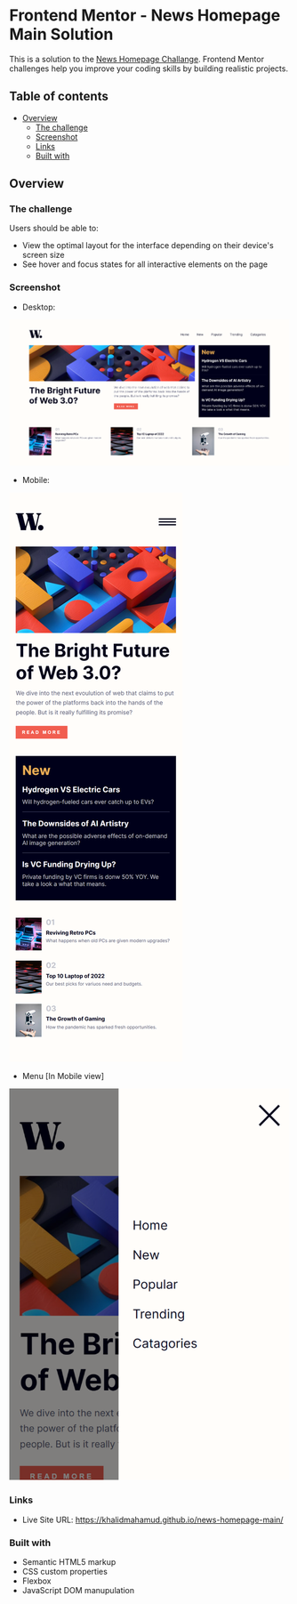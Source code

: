 # Frontend Mentor - News Homepage Main Solution

This is a solution to the [News Homepage Challange](https://www.frontendmentor.io/challenges/news-homepage-H6SWTa1MFl). Frontend Mentor challenges help you improve your coding skills by building realistic projects. 

## Table of contents

- [Overview](#overview)
  - [The challenge](#the-challenge)
  - [Screenshot](#screenshot)
  - [Links](#links)
  - [Built with](#built-with)


## Overview

### The challenge

Users should be able to:

- View the optimal layout for the interface depending on their device's screen size
- See hover and focus states for all interactive elements on the page

### Screenshot

- Desktop:  


![](./Screenshot/Desktop.png)

- Mobile:    


![](./Screenshot/Mobile.png)


- Menu [In Mobile view]

![](./Screenshot/Menu.png)

### Links

- Live Site URL: https://khalidmahamud.github.io/news-homepage-main/


### Built with

- Semantic HTML5 markup
- CSS custom properties
- Flexbox
- JavaScript DOM manupulation





